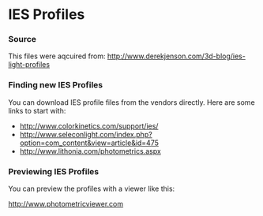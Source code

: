 
# IES Profiles


### Source

This files were aqcuired from:
http://www.derekjenson.com/3d-blog/ies-light-profiles

### Finding new IES Profiles

You can download IES profile files from the vendors directly.
Here are some links to start with:

- http://www.colorkinetics.com/support/ies/
- http://www.seleconlight.com/index.php?option=com_content&view=article&id=475
- http://www.lithonia.com/photometrics.aspx


### Previewing IES Profiles

You can preview the profiles with a viewer like this:

http://www.photometricviewer.com

